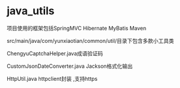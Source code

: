 # java_utils
项目使用的框架包括SpringMVC Hibernate MyBatis Maven

src/main/java/com/yunxiaotian/common/util/目录下包含多款小工具类

ChengyuCaptchaHelper.java成语验证码

CustomJsonDateConverter.java Jackson格式化输出

HttpUtil.java httpclient封装 ,支持https
